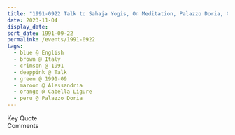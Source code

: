 ```yaml
---
title: "1991-0922 Talk to Sahaja Yogis, On Meditation, Palazzo Doria, Cabella Ligure, Alessandria, Italy"
date: 2023-11-04
display_date: 
sort_date: 1991-09-22
permalink: /events/1991-0922
tags:
  - blue @ English
  - brown @ Italy
  - crimson @ 1991
  - deeppink @ Talk
  - green @ 1991-09
  - maroon @ Alessandria
  - orange @ Cabella Ligure
  - peru @ Palazzo Doria
---
```


<wave-list>
  <list-title color="green" width="75">Key Quote</list-title>
  <list-item color="BlanchedAlmond"  width="200"></list-item>
  <list-item color="Lavender"></list-item>
  <list-item color="BlanchedAlmond"></list-item>
</wave-list>

<br>

<wave-list>
  <list-title color="green" width="75">Comments</list-title>
  <list-item color="BlanchedAlmond"  width="200"></list-item>
  <list-item color="Lavender"></list-item>
  <list-item color="BlanchedAlmond"></list-item>
</wave-list>
